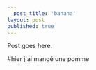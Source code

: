 ```yaml
---
  post_title: 'banana'
layout: post
published: true
---
```

  Post goes here.

#hier j'ai mangé une pomme